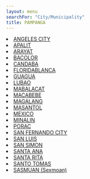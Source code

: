 ```yaml
---
layout: menu
searchFor: "City/Municipality"
title: PAMPANGA
---
```

<li><a class="oID" href="{{site.url}}/citymuni/5401.html" value="PAMPANGA, ANGELES CITY" rel="external">ANGELES CITY</a></li><li><a class="oID" href="{{site.url}}/citymuni/5402.html" value="PAMPANGA, APALIT" rel="external">APALIT</a></li><li><a class="oID" href="{{site.url}}/citymuni/5403.html" value="PAMPANGA, ARAYAT" rel="external">ARAYAT</a></li><li><a class="oID" href="{{site.url}}/citymuni/5404.html" value="PAMPANGA, BACOLOR" rel="external">BACOLOR</a></li><li><a class="oID" href="{{site.url}}/citymuni/5405.html" value="PAMPANGA, CANDABA" rel="external">CANDABA</a></li><li><a class="oID" href="{{site.url}}/citymuni/5406.html" value="PAMPANGA, FLORIDABLANCA" rel="external">FLORIDABLANCA</a></li><li><a class="oID" href="{{site.url}}/citymuni/5407.html" value="PAMPANGA, GUAGUA" rel="external">GUAGUA</a></li><li><a class="oID" href="{{site.url}}/citymuni/5408.html" value="PAMPANGA, LUBAO" rel="external">LUBAO</a></li><li><a class="oID" href="{{site.url}}/citymuni/5409.html" value="PAMPANGA, MABALACAT" rel="external">MABALACAT</a></li><li><a class="oID" href="{{site.url}}/citymuni/5410.html" value="PAMPANGA, MACABEBE" rel="external">MACABEBE</a></li><li><a class="oID" href="{{site.url}}/citymuni/5411.html" value="PAMPANGA, MAGALANG" rel="external">MAGALANG</a></li><li><a class="oID" href="{{site.url}}/citymuni/5412.html" value="PAMPANGA, MASANTOL" rel="external">MASANTOL</a></li><li><a class="oID" href="{{site.url}}/citymuni/5413.html" value="PAMPANGA, MEXICO" rel="external">MEXICO</a></li><li><a class="oID" href="{{site.url}}/citymuni/5414.html" value="PAMPANGA, MINALIN" rel="external">MINALIN</a></li><li><a class="oID" href="{{site.url}}/citymuni/5415.html" value="PAMPANGA, PORAC" rel="external">PORAC</a></li><li><a class="oID" href="{{site.url}}/citymuni/5416.html" value="PAMPANGA, SAN FERNANDO CITY" rel="external">SAN FERNANDO CITY</a></li><li><a class="oID" href="{{site.url}}/citymuni/5417.html" value="PAMPANGA, SAN LUIS" rel="external">SAN LUIS</a></li><li><a class="oID" href="{{site.url}}/citymuni/5418.html" value="PAMPANGA, SAN SIMON" rel="external">SAN SIMON</a></li><li><a class="oID" href="{{site.url}}/citymuni/5419.html" value="PAMPANGA, SANTA ANA" rel="external">SANTA ANA</a></li><li><a class="oID" href="{{site.url}}/citymuni/5420.html" value="PAMPANGA, SANTA RITA" rel="external">SANTA RITA</a></li><li><a class="oID" href="{{site.url}}/citymuni/5421.html" value="PAMPANGA, SANTO TOMAS" rel="external">SANTO TOMAS</a></li><li><a class="oID" href="{{site.url}}/citymuni/5422.html" value="PAMPANGA, SASMUAN (Sexmoan)" rel="external">SASMUAN (Sexmoan)</a></li>